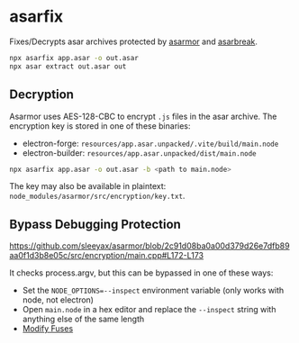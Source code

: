 # asarfix

Fixes/Decrypts asar archives protected by [asarmor](https://github.com/sleeyax/asarmor) and [asarbreak](https://github.com/relative/asarbreak).

```sh
npx asarfix app.asar -o out.asar
npx asar extract out.asar out
```

## Decryption

Asarmor uses AES-128-CBC to encrypt `.js` files in the asar archive.
The encryption key is stored in one of these binaries:

- electron-forge: `resources/app.asar.unpacked/.vite/build/main.node`
- electron-builder: `resources/app.asar.unpacked/dist/main.node`

```sh
npx asarfix app.asar -o out.asar -b <path to main.node>
```

The key may also be available in plaintext: `node_modules/asarmor/src/encryption/key.txt`.

## Bypass Debugging Protection

https://github.com/sleeyax/asarmor/blob/2c91d08ba0a00d379d26e7dfb89aa0f1d3b8e05c/src/encryption/main.cpp#L172-L173

It checks process.argv, but this can be bypassed in one of these ways:

- Set the `NODE_OPTIONS=--inspect` environment variable (only works with node, not electron)
- Open `main.node` in a hex editor and replace the `--inspect` string with anything else of the same length
- [Modify Fuses](https://book.hacktricks.xyz/macos-hardening/macos-security-and-privilege-escalation/macos-proces-abuse/macos-electron-applications-injection#modifying-electron-fuses)
